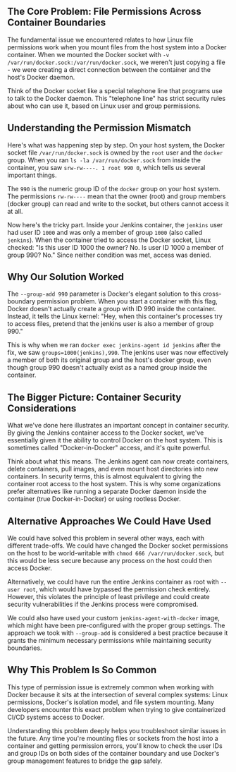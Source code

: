 ## The Core Problem: File Permissions Across Container Boundaries

The fundamental issue we encountered relates to how Linux file permissions work when you mount files from the host system into a Docker container. When we mounted the Docker socket with `-v /var/run/docker.sock:/var/run/docker.sock`, we weren't just copying a file - we were creating a direct connection between the container and the host's Docker daemon.

Think of the Docker socket like a special telephone line that programs use to talk to the Docker daemon. This "telephone line" has strict security rules about who can use it, based on Linux user and group permissions.

## Understanding the Permission Mismatch

Here's what was happening step by step. On your host system, the Docker socket file `/var/run/docker.sock` is owned by the `root` user and the `docker` group. When you ran `ls -la /var/run/docker.sock` from inside the container, you saw `srw-rw----. 1 root 990 0`, which tells us several important things.

The `990` is the numeric group ID of the `docker` group on your host system. The permissions `rw-rw----` mean that the owner (root) and group members (docker group) can read and write to the socket, but others cannot access it at all.

Now here's the tricky part. Inside your Jenkins container, the `jenkins` user had user ID `1000` and was only a member of group `1000` (also called `jenkins`). When the container tried to access the Docker socket, Linux checked: "Is this user ID 1000 the owner? No. Is user ID 1000 a member of group 990? No." Since neither condition was met, access was denied.

## Why Our Solution Worked

The `--group-add 990` parameter is Docker's elegant solution to this cross-boundary permission problem. When you start a container with this flag, Docker doesn't actually create a group with ID 990 inside the container. Instead, it tells the Linux kernel: "Hey, when this container's processes try to access files, pretend that the jenkins user is also a member of group 990."

This is why when we ran `docker exec jenkins-agent id jenkins` after the fix, we saw `groups=1000(jenkins),990`. The jenkins user was now effectively a member of both its original group and the host's docker group, even though group 990 doesn't actually exist as a named group inside the container.

## The Bigger Picture: Container Security Considerations

What we've done here illustrates an important concept in container security. By giving the Jenkins container access to the Docker socket, we've essentially given it the ability to control Docker on the host system. This is sometimes called "Docker-in-Docker" access, and it's quite powerful.

Think about what this means. The Jenkins agent can now create containers, delete containers, pull images, and even mount host directories into new containers. In security terms, this is almost equivalent to giving the container root access to the host system. This is why some organizations prefer alternatives like running a separate Docker daemon inside the container (true Docker-in-Docker) or using rootless Docker.

## Alternative Approaches We Could Have Used

We could have solved this problem in several other ways, each with different trade-offs. We could have changed the Docker socket permissions on the host to be world-writable with `chmod 666 /var/run/docker.sock`, but this would be less secure because any process on the host could then access Docker.

Alternatively, we could have run the entire Jenkins container as root with `--user root`, which would have bypassed the permission check entirely. However, this violates the principle of least privilege and could create security vulnerabilities if the Jenkins process were compromised.

We could also have used your custom `jenkins-agent-with-docker` image, which might have been pre-configured with the proper group settings. The approach we took with `--group-add` is considered a best practice because it grants the minimum necessary permissions while maintaining security boundaries.

## Why This Problem Is So Common

This type of permission issue is extremely common when working with Docker because it sits at the intersection of several complex systems: Linux permissions, Docker's isolation model, and file system mounting. Many developers encounter this exact problem when trying to give containerized CI/CD systems access to Docker.

Understanding this problem deeply helps you troubleshoot similar issues in the future. Any time you're mounting files or sockets from the host into a container and getting permission errors, you'll know to check the user IDs and group IDs on both sides of the container boundary and use Docker's group management features to bridge the gap safely.
